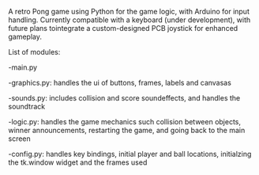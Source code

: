 A retro Pong game using Python for the game logic, with Arduino for input handling. Currently compatible with a keyboard (under development), with future plans tointegrate a custom-designed PCB joystick for enhanced gameplay.

List of modules:

-main.py

-graphics.py: handles the ui of buttons, frames, labels and canvasas

-sounds.py: includes collision and score soundeffects, and handles the soundtrack

-logic.py: handles the game mechanics such collision between objects, winner announcements, restarting the game, and going back to the main screen

-config.py: handles key bindings, initial player and ball locations, initialzing the tk.window widget and the frames used 
